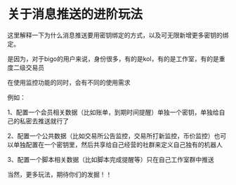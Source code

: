 # 关于消息推送的进阶玩法

这里解释一下为什么消息推送要用密钥绑定的方式，以及可无限新增更多密钥的绑定。

是因为，对于bigo的用户来说，身份很多，有的是kol，有的是工作室，有的是重度二级交易员

在使用监控功能的同时，会有不同的使用需求

例如：

1、配置一个会员相关数据（比如账单，到期时间提醒）单独一个密钥，单独给自己的私密去推送就行了

2、配置一个公共数据（比如交易所公告监控，交易所打新监控，币价监控）也可以单独配置在一个密钥里，然后共享给自己经营的社群来定义自己独有的机器人

3、配置一个脚本相关数据（比如脚本完成提醒等）只在自己工作室群中推送



当然，更多玩法，期待你们的发掘！！
